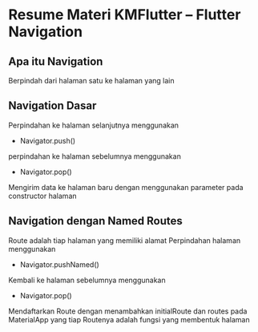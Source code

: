 # Resume Materi KMFlutter – Flutter Navigation

## Apa itu Navigation
Berpindah dari halaman satu ke halaman yang lain

## Navigation Dasar
Perpindahan ke halaman selanjutnya menggunakan
- Navigator.push()

perpindahan ke halaman sebelumnya menggunakan
- Navigator.pop()

Mengirim data ke halaman baru dengan menggunakan parameter pada constructor halaman

## Navigation dengan Named Routes
Route adalah tiap halaman yang memiliki alamat
Perpindahan halaman menggunakan
- Navigator.pushNamed()

Kembali ke halaman sebelumnya menggunakan
- Navigator.pop()

Mendaftarkan Route dengan menambahkan initialRoute dan routes pada MaterialApp yang tiap Routenya adalah fungsi yang membentuk halaman
